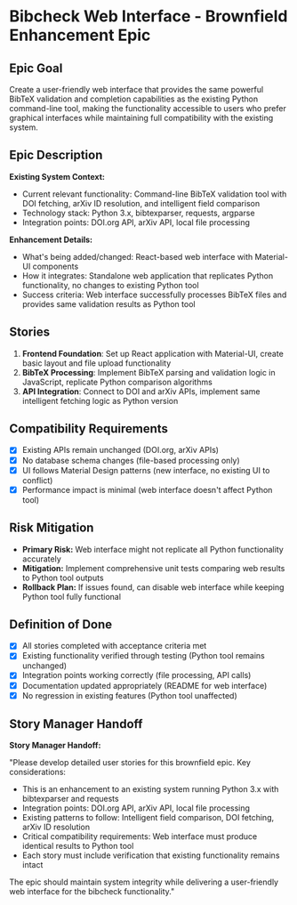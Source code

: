 # Bibcheck Web Interface - Brownfield Enhancement Epic

## Epic Goal

Create a user-friendly web interface that provides the same powerful BibTeX validation and completion capabilities as the existing Python command-line tool, making the functionality accessible to users who prefer graphical interfaces while maintaining full compatibility with the existing system.

## Epic Description

**Existing System Context:**

- Current relevant functionality: Command-line BibTeX validation tool with DOI fetching, arXiv ID resolution, and intelligent field comparison
- Technology stack: Python 3.x, bibtexparser, requests, argparse
- Integration points: DOI.org API, arXiv API, local file processing

**Enhancement Details:**

- What's being added/changed: React-based web interface with Material-UI components
- How it integrates: Standalone web application that replicates Python functionality, no changes to existing Python tool
- Success criteria: Web interface successfully processes BibTeX files and provides same validation results as Python tool

## Stories

1. **Frontend Foundation**: Set up React application with Material-UI, create basic layout and file upload functionality
2. **BibTeX Processing**: Implement BibTeX parsing and validation logic in JavaScript, replicate Python comparison algorithms
3. **API Integration**: Connect to DOI and arXiv APIs, implement same intelligent fetching logic as Python version

## Compatibility Requirements

- [x] Existing APIs remain unchanged (DOI.org, arXiv APIs)
- [x] No database schema changes (file-based processing only)
- [x] UI follows Material Design patterns (new interface, no existing UI to conflict)
- [x] Performance impact is minimal (web interface doesn't affect Python tool)

## Risk Mitigation

- **Primary Risk:** Web interface might not replicate all Python functionality accurately
- **Mitigation:** Implement comprehensive unit tests comparing web results to Python tool outputs
- **Rollback Plan:** If issues found, can disable web interface while keeping Python tool fully functional

## Definition of Done

- [x] All stories completed with acceptance criteria met
- [x] Existing functionality verified through testing (Python tool remains unchanged)
- [x] Integration points working correctly (file processing, API calls)
- [x] Documentation updated appropriately (README for web interface)
- [x] No regression in existing features (Python tool unaffected)

## Story Manager Handoff

**Story Manager Handoff:**

"Please develop detailed user stories for this brownfield epic. Key considerations:

- This is an enhancement to an existing system running Python 3.x with bibtexparser and requests
- Integration points: DOI.org API, arXiv API, local file processing
- Existing patterns to follow: Intelligent field comparison, DOI fetching, arXiv ID resolution
- Critical compatibility requirements: Web interface must produce identical results to Python tool
- Each story must include verification that existing functionality remains intact

The epic should maintain system integrity while delivering a user-friendly web interface for the bibcheck functionality."
